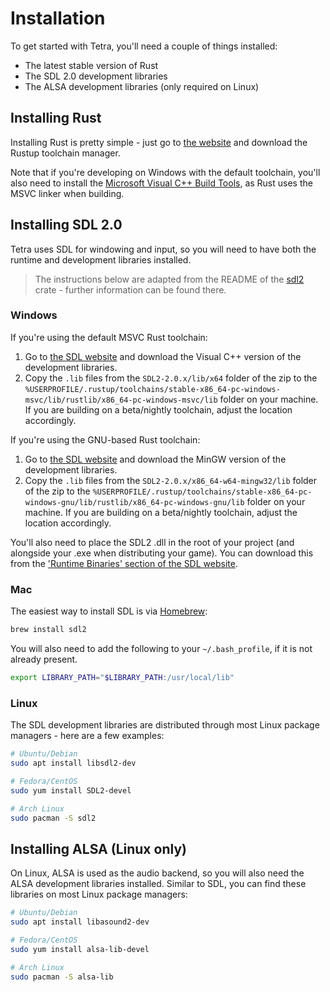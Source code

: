 # Installation

To get started with Tetra, you'll need a couple of things installed:

* The latest stable version of Rust
* The SDL 2.0 development libraries
* The ALSA development libraries (only required on Linux)

## Installing Rust

Installing Rust is pretty simple - just go to [the website](https://www.rust-lang.org/tools/install) and download the Rustup toolchain manager.

Note that if you're developing on Windows with the default toolchain, you'll also need to install the [Microsoft Visual C++ Build Tools](https://www.visualstudio.com/downloads/#build-tools-for-visual-studio-2017), as Rust uses the MSVC linker when building.

## Installing SDL 2.0

Tetra uses SDL for windowing and input, so you will need to have both the runtime and development libraries installed.

> The instructions below are adapted from the README of the [sdl2](https://github.com/Rust-SDL2/rust-sdl2) crate - further information can be found there.

### Windows

If you're using the default MSVC Rust toolchain:

1. Go to [the SDL website](https://www.libsdl.org/download-2.0.php) and download the Visual C++ version of the development libraries.
1. Copy the `.lib` files from the `SDL2-2.0.x/lib/x64` folder of the zip to the `%USERPROFILE/.rustup/toolchains/stable-x86_64-pc-windows-msvc/lib/rustlib/x86_64-pc-windows-msvc/lib` folder on your machine. If you are building on a beta/nightly toolchain, adjust the location accordingly.

If you're using the GNU-based Rust toolchain:

1. Go to [the SDL website](https://www.libsdl.org/download-2.0.php) and download the MinGW version of the development libraries.
1. Copy the `.lib` files from the `SDL2-2.0.x/x86_64-w64-mingw32/lib` folder of the zip to the `%USERPROFILE/.rustup/toolchains/stable-x86_64-pc-windows-gnu/lib/rustlib/x86_64-pc-windows-gnu/lib` folder on your machine. If you are building on a beta/nightly toolchain, adjust the location accordingly.

You'll also need to place the SDL2 .dll in the root of your project (and alongside your .exe when distributing your game). You can download this from the ['Runtime Binaries' section of the SDL website](https://www.libsdl.org/download-2.0.php).

### Mac

The easiest way to install SDL is via [Homebrew](http://brew.sh/):

```bash
brew install sdl2
```

You will also need to add the following to your `~/.bash_profile`, if it is not already present.

```bash
export LIBRARY_PATH="$LIBRARY_PATH:/usr/local/lib"
```

### Linux

The SDL development libraries are distributed through most Linux package managers - here are a few examples:

```bash
# Ubuntu/Debian
sudo apt install libsdl2-dev

# Fedora/CentOS
sudo yum install SDL2-devel

# Arch Linux
sudo pacman -S sdl2
```

## Installing ALSA (Linux only)

On Linux, ALSA is used as the audio backend, so you will also need the ALSA development libraries installed. Similar to SDL, you can find these libraries on most Linux package managers:

```bash
# Ubuntu/Debian
sudo apt install libasound2-dev

# Fedora/CentOS
sudo yum install alsa-lib-devel

# Arch Linux
sudo pacman -S alsa-lib
```
